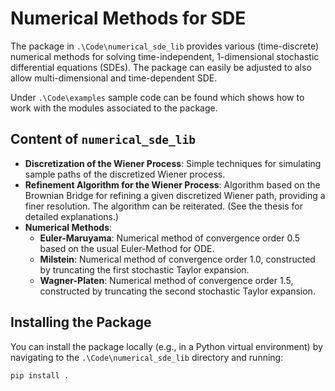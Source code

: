 # Numerical Methods for SDE

The package in `.\Code\numerical_sde_lib` provides various (time-discrete) numerical methods for solving time-independent, 1-dimensional stochastic differential equations (SDEs). The package can easily be adjusted to also allow multi-dimensional and time-dependent SDE.

Under `.\Code\examples` sample code can be found which shows how to work with the modules associated to the package.


## Content of `numerical_sde_lib`

- **Discretization of the Wiener Process**: Simple techniques for simulating sample paths of the discretized Wiener process.
- **Refinement Algorithm for the Wiener Process**: Algorithm based on the Brownian Bridge for refining a given discretized Wiener path, providing a finer resolution. The algorithm can be reiterated. (See the thesis for detailed explanations.)
- **Numerical Methods**:
  - **Euler-Maruyama**: Numerical method of convergence order 0.5 based on the usual Euler-Method for ODE.
  - **Milstein**: Numerical method of convergence order 1.0, constructed by truncating the first stochastic Taylor expansion.
  - **Wagner-Platen**: Numerical method of convergence order 1.5, constructed by truncating the second stochastic Taylor expansion.


## Installing the Package

You can install the package locally (e.g., in a Python virtual environment) by navigating to the `.\Code\numerical_sde_lib` directory and running:

```bash
pip install .
